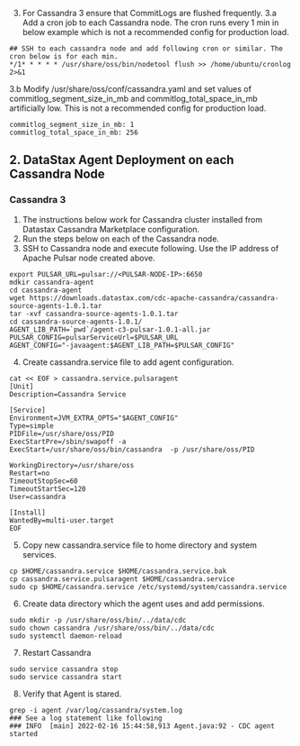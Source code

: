 3. For Cassandra 3 ensure that CommitLogs are flushed frequently.
   3.a  Add a cron job to each Cassandra node. The cron runs every 1 min in below example which is not a recommended config for production load.
```shell
## SSH to each cassandra node and add following cron or similar. The cron below is for each min. 
*/1* * * * * /usr/share/oss/bin/nodetool flush >> /home/ubuntu/cronlog 2>&1
```
3.b Modify /usr/share/oss/conf/cassandra.yaml and set values of commitlog_segment_size_in_mb and commitlog_total_space_in_mb artificially low. This is not a recommended config for production load.
```shell
commitlog_segment_size_in_mb: 1
commitlog_total_space_in_mb: 256
```

## 2. DataStax Agent Deployment on each Cassandra Node
### Cassandra 3
1. The instructions below work for Cassandra cluster installed from Datastax Cassandra Marketplace configuration.
2. Run the steps below on each of the Cassandra node.
3. SSH to Cassandra node and execute following. Use the IP address of Apache Pulsar node created above.
```shell
export PULSAR_URL=pulsar://<PULSAR-NODE-IP>:6650
mdkir cassandra-agent
cd cassandra-agent
wget https://downloads.datastax.com/cdc-apache-cassandra/cassandra-source-agents-1.0.1.tar
tar -xvf cassandra-source-agents-1.0.1.tar
cd cassandra-source-agents-1.0.1/
AGENT_LIB_PATH=`pwd`/agent-c3-pulsar-1.0.1-all.jar
PULSAR_CONFIG=pulsarServiceUrl=$PULSAR_URL
AGENT_CONFIG="-javaagent:$AGENT_LIB_PATH=$PULSAR_CONFIG"
```
4. Create cassandra.service file to add agent configuration.
```shell
cat << EOF > cassandra.service.pulsaragent
[Unit]
Description=Cassandra Service

[Service]
Environment=JVM_EXTRA_OPTS="$AGENT_CONFIG"
Type=simple
PIDFile=/usr/share/oss/PID
ExecStartPre=/sbin/swapoff -a
ExecStart=/usr/share/oss/bin/cassandra  -p /usr/share/oss/PID

WorkingDirectory=/usr/share/oss
Restart=no
TimeoutStopSec=60
TimeoutStartSec=120
User=cassandra

[Install]
WantedBy=multi-user.target
EOF
```
5. Copy new cassandra.service file to home directory and system services.
```shell
cp $HOME/cassandra.service $HOME/cassandra.service.bak
cp cassandra.service.pulsaragent $HOME/cassandra.service
sudo cp $HOME/cassandra.service /etc/systemd/system/cassandra.service
```
6. Create data directory which the agent uses and add permissions.
```shell
sudo mkdir -p /usr/share/oss/bin/../data/cdc
sudo chown cassandra /usr/share/oss/bin/../data/cdc
sudo systemctl daemon-reload
```
7. Restart Cassandra
```shell
sudo service cassandra stop
sudo service cassandra start
```
8. Verify that Agent is stared.
```shell
grep -i agent /var/log/cassandra/system.log
### See a log statement like following 
### INFO  [main] 2022-02-16 15:44:58,913 Agent.java:92 - CDC agent started
```

